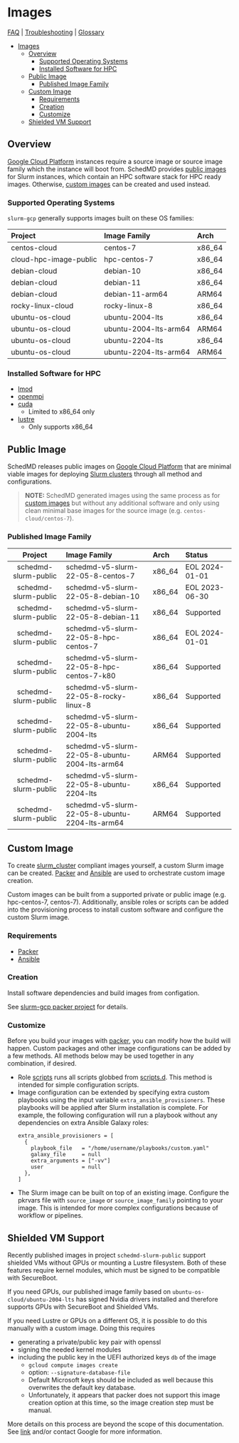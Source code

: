 # Images

[FAQ](./faq.md) | [Troubleshooting](./troubleshooting.md) |
[Glossary](./glossary.md)

<!-- mdformat-toc start --slug=github --no-anchors --maxlevel=6 --minlevel=1 -->

- [Images](#images)
  - [Overview](#overview)
    - [Supported Operating Systems](#supported-operating-systems)
    - [Installed Software for HPC](#installed-software-for-hpc)
  - [Public Image](#public-image)
    - [Published Image Family](#published-image-family)
  - [Custom Image](#custom-image)
    - [Requirements](#requirements)
    - [Creation](#creation)
    - [Customize](#customize)
  - [Shielded VM Support](#shielded-vm-support)

<!-- mdformat-toc end -->

## Overview

[Google Cloud Platform](./glossary.md#gcp) instances require a source image or
source image family which the instance will boot from. SchedMD provides
[public images](#public-image) for Slurm instances, which contain an HPC
software stack for HPC ready images. Otherwise, [custom images](#custom-image)
can be created and used instead.

### Supported Operating Systems

`slurm-gcp` generally supports images built on these OS families:

| Project                | Image Family          | Arch   |
| :--------------------- | :-------------------- | :----- |
| centos-cloud           | centos-7              | x86_64 |
| cloud-hpc-image-public | hpc-centos-7          | x86_64 |
| debian-cloud           | debian-10             | x86_64 |
| debian-cloud           | debian-11             | x86_64 |
| debian-cloud           | debian-11-arm64       | ARM64  |
| rocky-linux-cloud      | rocky-linux-8         | x86_64 |
| ubuntu-os-cloud        | ubuntu-2004-lts       | x86_64 |
| ubuntu-os-cloud        | ubuntu-2004-lts-arm64 | ARM64  |
| ubuntu-os-cloud        | ubuntu-2204-lts       | x86_64 |
| ubuntu-os-cloud        | ubuntu-2204-lts-arm64 | ARM64  |

### Installed Software for HPC

- [lmod](https://lmod.readthedocs.io/en/latest/index.html)
- [openmpi](https://www.open-mpi.org/)
- [cuda](https://developer.nvidia.com/cuda-toolkit)
  - Limited to x86_64 only
- [lustre](https://www.lustre.org/)
  - Only supports x86_64

## Public Image

SchedMD releases public images on [Google Cloud Platform](./glossary.md#gcp)
that are minimal viable images for deploying
[Slurm clusters](./glossary.md#slurm) through all method and configurations.

> **NOTE:** SchedMD generated images using the same process as for
> [custom images](#custom-image) but without any additional software and only
> using clean minimal base images for the source image (e.g.
> `centos-cloud/centos-7`).

### Published Image Family

|       Project        | Image Family                                   | Arch   | Status         |
| :------------------: | :--------------------------------------------- | :----- | :------------- |
| schedmd-slurm-public | schedmd-v5-slurm-22-05-8-centos-7              | x86_64 | EOL 2024-01-01 |
| schedmd-slurm-public | schedmd-v5-slurm-22-05-8-debian-10             | x86_64 | EOL 2023-06-30 |
| schedmd-slurm-public | schedmd-v5-slurm-22-05-8-debian-11             | x86_64 | Supported      |
| schedmd-slurm-public | schedmd-v5-slurm-22-05-8-hpc-centos-7          | x86_64 | EOL 2024-01-01 |
| schedmd-slurm-public | schedmd-v5-slurm-22-05-8-hpc-centos-7-k80      | x86_64 | Supported      |
| schedmd-slurm-public | schedmd-v5-slurm-22-05-8-rocky-linux-8         | x86_64 | Supported      |
| schedmd-slurm-public | schedmd-v5-slurm-22-05-8-ubuntu-2004-lts       | x86_64 | Supported      |
| schedmd-slurm-public | schedmd-v5-slurm-22-05-8-ubuntu-2004-lts-arm64 | ARM64  | Supported      |
| schedmd-slurm-public | schedmd-v5-slurm-22-05-8-ubuntu-2204-lts       | x86_64 | Supported      |
| schedmd-slurm-public | schedmd-v5-slurm-22-05-8-ubuntu-2204-lts-arm64 | ARM64  | Supported      |

## Custom Image

To create [slurm_cluster](../terraform/slurm_cluster/README.md) compliant images
yourself, a custom Slurm image can be created. [Packer](./glossary.md#packer)
and [Ansible](./glossary.md#ansible) are used to orchestrate custom image
creation.

Custom images can be built from a supported private or public image (e.g.
hpc-centos-7, centos-7). Additionally, ansible roles or scripts can be added
into the provisioning process to install custom software and configure the
custom Slurm image.

### Requirements

- [Packer](./glossary.md#packer)
- [Ansible](./glossary.md#ansible)

### Creation

Install software dependencies and build images from configation.

See [slurm-gcp packer project](../packer/README.md) for details.

### Customize

Before you build your images with [packer](./glossary.md#packer), you can modify
how the build will happen. Custom packages and other image configurations can be
added by a few methods. All methods below may be used together in any
combination, if desired.

- Role [scripts](./ansible/roles/scripts) runs all scripts globbed from
  [scripts.d](../ansible/scripts.d). This method is intended for simple
  configuration scripts.
- Image configuration can be extended by specifying extra custom playbooks using
  the input variable `extra_ansible_provisioners`. These playbooks will be
  applied after Slurm installation is complete. For example, the following
  configuration will run a playbook without any dependencies on extra Ansible
  Galaxy roles:
  ```hcl
  extra_ansible_provisioners = [
    {
      playbook_file   = "/home/username/playbooks/custom.yaml"
      galaxy_file     = null
      extra_arguments = ["-vv"]
      user            = null
    },
  ]
  ```
- The Slurm image can be built on top of an existing image. Configure the
  pkrvars file with `source_image` or `source_image_family` pointing to your
  image. This is intended for more complex configurations because of workflow or
  pipelines.

## Shielded VM Support

Recently published images in project `schedmd-slurm-public` support shielded VMs
without GPUs or mounting a Lustre filesystem. Both of these features require
kernel modules, which must be signed to be compatible with SecureBoot.

If you need GPUs, our published image family based on
`ubuntu-os-cloud/ubuntu-2004-lts` has signed Nvidia drivers installed and
therefore supports GPUs with SecureBoot and Shielded VMs.

If you need Lustre or GPUs on a different OS, it is possible to do this manually
with a custom image. Doing this requires

- generating a private/public key pair with openssl
- signing the needed kernel modules
- including the public key in the UEFI authorized keys `db` of the image
  - `gcloud compute images create`
  - option: `--signature-database-file`
  - Default Microsoft keys should be included as well because this overwrites
    the default key database.
  - Unfortunately, it appears that packer does not support this image creation
    option at this time, so the image creation step must be manual.

More details on this process are beyond the scope of this documentation. See
[link](https://cloud.google.com/compute/shielded-vm/docs/creating-shielded-images#adding-shielded-image)
and/or contact Google for more information.
